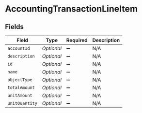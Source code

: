 # AccountingTransactionLineItem


## Fields

| Field              | Type               | Required           | Description        |
| ------------------ | ------------------ | ------------------ | ------------------ |
| `accountId`        | *Optional<String>* | :heavy_minus_sign: | N/A                |
| `description`      | *Optional<String>* | :heavy_minus_sign: | N/A                |
| `id`               | *Optional<String>* | :heavy_minus_sign: | N/A                |
| `name`             | *Optional<String>* | :heavy_minus_sign: | N/A                |
| `objectType`       | *Optional<String>* | :heavy_minus_sign: | N/A                |
| `totalAmount`      | *Optional<Double>* | :heavy_minus_sign: | N/A                |
| `unitAmount`       | *Optional<Double>* | :heavy_minus_sign: | N/A                |
| `unitQuantity`     | *Optional<Double>* | :heavy_minus_sign: | N/A                |